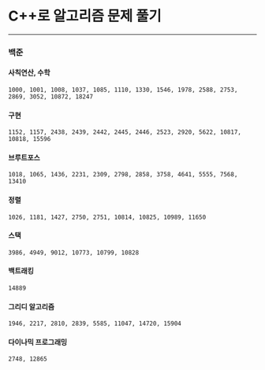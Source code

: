 # C++로 알고리즘 문제 풀기

---

### 백준

#### 사칙연산, 수학

```
1000, 1001, 1008, 1037, 1085, 1110, 1330, 1546, 1978, 2588, 2753, 2869, 3052, 10872, 18247
```

#### 구현

```
1152, 1157, 2438, 2439, 2442, 2445, 2446, 2523, 2920, 5622, 10817, 10818, 15596
```

#### 브루트포스

```
1018, 1065, 1436, 2231, 2309, 2798, 2858, 3758, 4641, 5555, 7568, 13410
```

#### 정렬

```
1026, 1181, 1427, 2750, 2751, 10814, 10825, 10989, 11650
```

#### 스택

```
3986, 4949, 9012, 10773, 10799, 10828
```

#### 백트래킹

```
14889
```

#### 그리디 알고리즘

```
1946, 2217, 2810, 2839, 5585, 11047, 14720, 15904
```

#### 다이나믹 프로그래밍

```
2748, 12865
```
